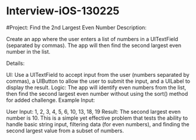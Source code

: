 # Interview-iOS-130225

#Project: Find the 2nd Largest Even Number Description:

Create an app where the user enters a list of numbers in a UITextField (separated by commas). The app will then find the second largest even number in the list.

Details:

UI: Use a UITextField to accept input from the user (numbers separated by commas), a UIButton to allow the user to submit the input, and a UILabel to display the result. Logic: The app will identify even numbers from the list, then find the second largest even number without using the sort() method for added challenge. Example Input:

User Input: 1, 2, 3, 4, 5, 6, 10, 13, 18, 19 Result: The second largest even number is 10. This is a simple yet effective problem that tests the ability to handle basic string input, filtering data (for even numbers), and finding the second largest value from a subset of numbers.
